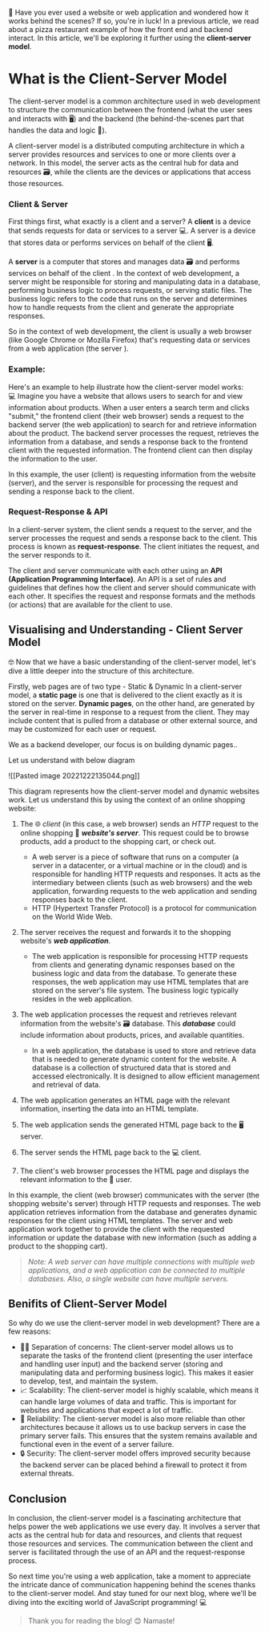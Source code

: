 🤔 Have you ever used a website or web application and wondered how it works behind the scenes? If so, you're in luck! In a previous article, we read about a pizza restaurant example of how the front end and backend interact. In this article, we'll be exploring it further using the **client-server model**.

# What is the Client-Server Model

The client-server model is a common architecture used in web development to structure the communication between the frontend (what the user sees and interacts with 🖥️) and the backend (the behind-the-scenes part that handles the data and logic 🤖).

A client-server model is a distributed computing architecture in which a server provides resources and services to one or more clients over a network. In this model, the server acts as the central hub for data and resources 🗃️, while the clients are the devices or applications that access those resources.

### Client & Server

First things first, what exactly is a client and a server? A **client** is a device that sends requests for data or services to a server 💻. A server is a device that stores data or performs services on behalf of the client 🖥️.

A **server** is a computer that stores and manages data 🗃️ and performs services on behalf of the client . In the context of web development, a server might be responsible for storing and manipulating data in a database, performing business logic to process requests, or serving static files. The business logic refers to the code that runs on the server and determines how to handle requests from the client and generate the appropriate responses.

So in the context of web development, the client is usually a web browser (like Google Chrome or Mozilla Firefox) that's requesting data or services from a web application (the server ).  

### Example:
Here's an example to help illustrate how the client-server model works:  
  💻 Imagine you have a website that allows users to search for and view information about products. When a user enters a search term and clicks "submit," the frontend client (their web browser) sends a request to the backend server (the web application) to search for and retrieve information about the product. The backend server processes the request, retrieves the information from a database, and sends a response back to the frontend client with the requested information. The frontend client can then display the information to the user.
 
  In this example, the user (client) is requesting information from the website (server), and the server is responsible for processing the request and sending a response back to the client.  


### Request-Response & API
  
In a client-server system, the client sends a request to the server, and the server processes the request and sends a response back to the client. This process is known as **request-response**. The client initiates the request, and the server responds to it.  
  
The client and server communicate with each other using an **API (Application Programming Interface)**. An API is a set of rules and guidelines that defines how the client and server should communicate with each other. It specifies the request and response formats and the methods (or actions) that are available for the client to use. 


## Visualising and Understanding - Client Server Model

🤓 Now that we have a basic understanding of the client-server model, let's dive a little deeper into the structure of this architecture.  
  
Firstly, web pages are of two type - Static & Dynamic
In a client-server model, a **static page** is one that is delivered to the client exactly as it is stored on the server. **Dynamic pages**, on the other hand, are generated by the server in real-time in response to a request from the client. They may include content that is pulled from a database or other external source, and may be customized for each user or request.

We as a backend developer, our focus is on building dynamic pages..

Let us understand with below diagram

![[Pasted image 20221222135044.png]]

This diagram represents how the client-server model and dynamic websites work. Let us understand this by using the context of an online shopping website:

1.  The 🌐 _client_ (in this case, a web browser) sends an _HTTP_ request to the online shopping 🛒 _**website's server**_. This request could be to browse products, add a product to the shopping cart, or check out.
    
    -   A web server is a piece of software that runs on a computer (a server in a datacenter, or a virtual machine or in the cloud) and is responsible for handling HTTP requests and responses. It acts as the intermediary between clients (such as web browsers) and the web application, forwarding requests to the web application and sending responses back to the client.
    -   HTTP (Hypertext Transfer Protocol) is a protocol for communication on the World Wide Web.
2.  The server receives the request and forwards it to the shopping website's _**web application**_.
    
    -   The web application is responsible for processing HTTP requests from clients and generating dynamic responses based on the business logic and data from the database. To generate these responses, the web application may use HTML templates that are stored on the server's file system. The business logic typically resides in the web application.
3.  The web application processes the request and retrieves relevant information from the website's 🗃️ database. This _**database**_ could include information about products, prices, and available quantities.
    
    -   In a web application, the database is used to store and retrieve data that is needed to generate dynamic content for the website. A database is a collection of structured data that is stored and accessed electronically. It is designed to allow efficient management and retrieval of data.
4.  The web application generates an HTML page with the relevant information, inserting the data into an HTML template.
    
5.  The web application sends the generated HTML page back to the 🖥️ server.
    
6.  The server sends the HTML page back to the 💻 client.
    
7.  The client's web browser processes the HTML page and displays the relevant information to the 🧑 user.
    

In this example, the client (web browser) communicates with the server (the shopping website's server) through HTTP requests and responses. The web application retrieves information from the database and generates dynamic responses for the client using HTML templates. The server and web application work together to provide the client with the requested information or update the database with new information (such as adding a product to the shopping cart).

> *Note: A web server can have multiple connections with multiple web applications, and a web application can be connected to multiple databases. Also, a single website can have multiple servers.*


## Benifits of Client-Server Model
So why do we use the client-server model in web development? There are a few reasons:  
  
- 🤹‍♂️ Separation of concerns: The client-server model allows us to separate the tasks of the frontend client (presenting the user interface and handling user input) and the backend server (storing and manipulating data and performing business logic). This makes it easier to develop, test, and maintain the system.  
- 📈 Scalability: The client-server model is highly scalable, which means it can handle large volumes of data and traffic. This is important for websites and applications that expect a lot of traffic.  
- 🔌 Reliability: The client-server model is also more reliable than other architectures because it allows us to use backup servers in case the primary server fails. This ensures that the system remains available and functional even in the event of a server failure.  
- 🔒 Security: The client-server model offers improved security because the backend server can be placed behind a firewall to protect it from external threats.  
    

## Conclusion

In conclusion, the client-server model is a fascinating architecture that helps power the web applications we use every day. It involves a server that acts as the central hub for data and resources, and clients that request those resources and services. The communication between the client and server is facilitated through the use of an API and the request-response process.

So next time you're using a web application, take a moment to appreciate the intricate dance of communication happening behind the scenes thanks to the client-server model. And stay tuned for our next blog, where we'll be diving into the exciting world of JavaScript programming! 💻


>Thank you for reading the blog! 😊 Namaste!